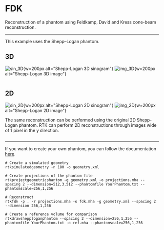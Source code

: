# FDK

Reconstruction of a phantom using Feldkamp, David and Kress cone-beam reconstruction.

---

This example uses the Shepp–Logan phantom.

## 3D

![sin_3D](SheppLogan-3D-Sinogram.png){w=200px alt="Shepp-Logan 3D sinogram"}
![img_3D](SheppLogan-3D.png){w=200px alt="Shepp-Logan 3D image"}

```{literalinclude} Code3D.sh
```

## 2D

![sin_2D](SheppLogan-2D-Sinogram.png){w=200px alt="Shepp-Logan 2D sinogram"}
![img_2D](SheppLogan-2D.png){w=200px alt="Shepp-Logan 2D image"}

The same reconstruction can be performed using the original 2D Shepp-Logan phantom.
RTK can perform 2D reconstructions through images wide of 1 pixel in the y direction.

```{literalinclude} Code2D.sh
```

---

If you want to create your own phantom, you can follow the documentation [here](../../documentation/docs/Phantom.md).

```shell
# Create a simulated geometry
rtksimulatedgeometry -n 180 -o geometry.xml

# Create projections of the phantom file
rtkprojectgeometricphantom -g geometry.xml -o projections.mha --spacing 2 --dimension=512,3,512 --phantomfile YourPhantom.txt --phantomscale=256,1,256

# Reconstruct
rtkfdk -p . -r projections.mha -o fdk.mha -g geometry.xml --spacing 2 --dimension 256,1,256

# Create a reference volume for comparison
rtkdrawshepploganphantom --spacing 2 --dimension=256,1,256 --phantomfile YourPhantom.txt -o ref.mha --phantomscale=256,1,256
```

